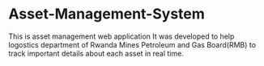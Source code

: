 # Asset-Management-System
This is asset management web application 
It was developed to help logostics department of Rwanda Mines Petroleum and Gas Board(RMB) to track important details about each asset in real time.

